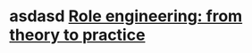 

# asdasd [Role engineering: from theory to practice](https://dl.acm.org/doi/abs/10.1145/2133601.2133624)
